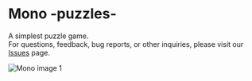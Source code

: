 # Mono -puzzles-

A simplest puzzle game.  
For questions, feedback, bug reports, or other inquiries, please visit our [Issues](https://github.com/ichibha/Mono/issues) page.  


![Mono image 1](https://github.com/ichibha/Mono/assets/41054969/0524ed24-d01e-4126-b6c0-98221b76ddc5)
